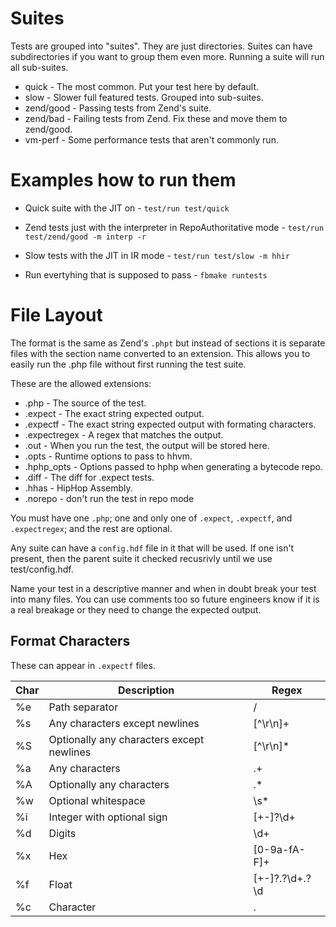 # Suites

Tests are grouped into "suites". They are just directories. Suites can have
subdirectories if you want to group them even more. Running a suite will run
all sub-suites.

* quick - The most common. Put your test here by default.
* slow - Slower full featured tests. Grouped into sub-suites.
* zend/good - Passing tests from Zend's suite.
* zend/bad - Failing tests from Zend. Fix these and move them to zend/good.
* vm-perf - Some performance tests that aren't commonly run.

# Examples how to run them

* Quick suite with the JIT on -
`test/run test/quick`

* Zend tests just with the interpreter in RepoAuthoritative mode -
`test/run test/zend/good -m interp -r`

* Slow tests with the JIT in IR mode -
`test/run test/slow -m hhir`

* Run evertyhing that is supposed to pass -
`fbmake runtests`

# File Layout

The format is the same as Zend's `.phpt` but instead of sections it is
separate files with the section name converted to an extension. This allows
you to easily run the .php file without first running the test suite.

These are the allowed extensions:

* .php - The source of the test.
* .expect - The exact string expected output.
* .expectf - The exact string expected output with formating characters.
* .expectregex - A regex that matches the output.
* .out - When you run the test, the output will be stored here.
* .opts - Runtime options to pass to hhvm.
* .hphp_opts - Options passed to hphp when generating a bytecode repo.
* .diff - The diff for .expect tests.
* .hhas - HipHop Assembly.
* .norepo - don't run the test in repo mode

You must have one `.php`; one and only one of `.expect`, `.expectf`, and
`.expectregex`; and the rest are optional.

Any suite can have a `config.hdf` file in it that will be used. If one isn't
present, then the parent suite it checked recusrivly until we use
test/config.hdf.

Name your test in a descriptive manner and when in doubt break your test into
many files. You can use comments too so future engineers know if it is a real
breakage or they need to change the expected output.

## Format Characters

These can appear in `.expectf` files.

| Char | Description                                | Regex
|------|--------------------------------------------|-------
| %e   | Path separator                             | \/
| %s   | Any characters except newlines             | [^\r\n]+
| %S   | Optionally any characters except newlines  | [^\r\n]*
| %a   | Any characters                             | .+
| %A   | Optionally any characters                  | .*
| %w   | Optional whitespace                        | \s*
| %i   | Integer with optional sign                 | [+-]?\d+
| %d   | Digits                                     | \d+
| %x   | Hex                                        | [0-9a-fA-F]+
| %f   | Float                                      | [+-]?\.?\d+\.?\d|(?:[Ee][+-]?\d+)?
| %c   | Character                                  | .
